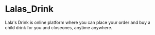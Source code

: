 # Lalas_Drink
Lala's Drink is online platform where you can place your order and buy a child drink for you and closeones, anytime anywhere.

